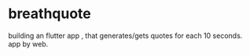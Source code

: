 # breathquote
building an flutter app , that generates/gets quotes for each 10 seconds. app by web.
